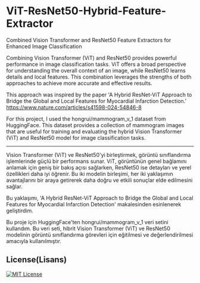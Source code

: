 # ViT-ResNet50-Hybrid-Feature-Extractor
Combined Vision Transformer and ResNet50 Feature Extractors for Enhanced Image Classification


Combining Vision Transformer (ViT) and ResNet50 provides powerful performance in image classification tasks. ViT offers a broad perspective for understanding the overall context of an image, while ResNet50 learns details and local features. This combination leverages the strengths of both approaches to achieve more accurate and effective results.

This approach was inspired by the paper 'A Hybrid ResNet-ViT Approach to Bridge the Global and Local Features for Myocardial Infarction Detection.'
https://www.nature.com/articles/s41598-024-54846-8

For this project, I used the hongrui/mammogram_v_1 dataset from HuggingFace. This dataset provides a collection of mammogram images that are useful for training and evaluating the hybrid Vision Transformer (ViT) and ResNet50 model for image classification tasks.


---------------------------------------------------------

Vision Transformer (ViT) ve ResNet50'yi birleştirmek, görüntü sınıflandırma işlemlerinde güçlü bir performans sunar. ViT, görüntünün genel bağlamını anlamak için geniş bir bakış açısı sağlarken, ResNet50 ise detayları ve yerel özellikleri daha iyi öğrenir. Bu iki modelin birleşimi, her iki yaklaşımın avantajlarını bir araya getirerek daha doğru ve etkili sonuçlar elde edilmesini sağlar.

Bu yaklaşımı, 'A Hybrid ResNet-ViT Approach to Bridge the Global and Local Features for Myocardial Infarction Detection' makalesinden esinlenerek geliştirdim.

Bu proje için HuggingFace'ten hongrui/mammogram_v_1 veri setini kullandım. Bu veri seti, hibrit Vision Transformer (ViT) ve ResNet50 modelinin görüntü sınıflandırma görevleri için eğitilmesi ve değerlendirilmesi amacıyla kullanılmıştır.


## License(Lisans)
[![MIT License](https://img.shields.io/badge/License-MIT-green.svg)](https://choosealicense.com/licenses/mit/)
